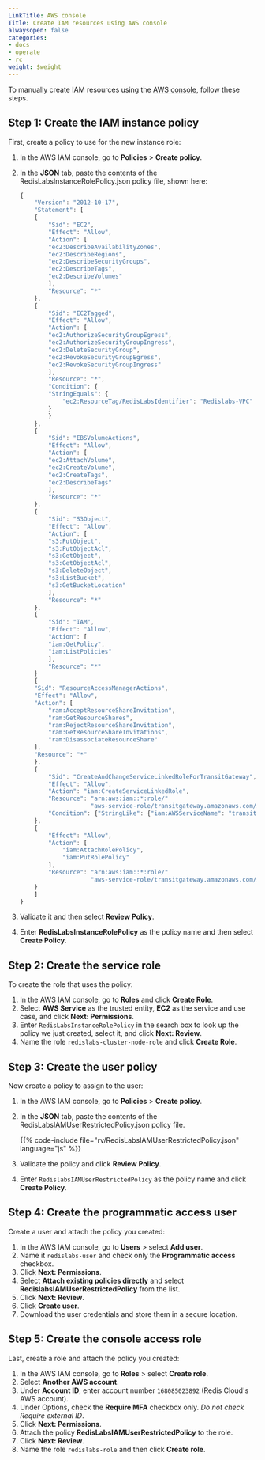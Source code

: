 ```yaml
---
LinkTitle: AWS console
Title: Create IAM resources using AWS console
alwaysopen: false
categories:
- docs
- operate
- rc
weight: $weight
---
```

To manually create IAM resources using the [AWS console](https://console.aws.amazon.com/), follow these steps.

## Step 1: Create the IAM instance policy

First, create a policy to use for the new instance role:

<!-- {{< video "/images/rc/create-instance-role-policy.mp4" "Create an instance role policy" >}} -->

1. In the AWS IAM console, go to **Policies** > **Create policy**.
1. In the **JSON** tab, paste the contents of the RedisLabsInstanceRolePolicy.json policy file, shown here:

    ```js
    {
        "Version": "2012-10-17",
        "Statement": [
        {
            "Sid": "EC2",
            "Effect": "Allow",
            "Action": [
            "ec2:DescribeAvailabilityZones",
            "ec2:DescribeRegions",
            "ec2:DescribeSecurityGroups",
            "ec2:DescribeTags",
            "ec2:DescribeVolumes"
            ],
            "Resource": "*"
        },
        {
            "Sid": "EC2Tagged",
            "Effect": "Allow",
            "Action": [
            "ec2:AuthorizeSecurityGroupEgress",
            "ec2:AuthorizeSecurityGroupIngress",
            "ec2:DeleteSecurityGroup",
            "ec2:RevokeSecurityGroupEgress",
            "ec2:RevokeSecurityGroupIngress"
            ],
            "Resource": "*",
            "Condition": {
            "StringEquals": {
                "ec2:ResourceTag/RedisLabsIdentifier": "Redislabs-VPC"
            }
            }
        },
        {
            "Sid": "EBSVolumeActions",
            "Effect": "Allow",
            "Action": [
            "ec2:AttachVolume",
            "ec2:CreateVolume",
            "ec2:CreateTags",
            "ec2:DescribeTags"
            ],
            "Resource": "*"
        },
        {
            "Sid": "S3Object",
            "Effect": "Allow",
            "Action": [
            "s3:PutObject",
            "s3:PutObjectAcl",
            "s3:GetObject",
            "s3:GetObjectAcl",
            "s3:DeleteObject",
            "s3:ListBucket",
            "s3:GetBucketLocation"
            ],
            "Resource": "*"
        },
        {
            "Sid": "IAM",
            "Effect": "Allow",
            "Action": [
            "iam:GetPolicy",
            "iam:ListPolicies"
            ],
            "Resource": "*"
        }
        {
        "Sid": "ResourceAccessManagerActions",
        "Effect": "Allow",
        "Action": [
            "ram:AcceptResourceShareInvitation",
            "ram:GetResourceShares",
            "ram:RejectResourceShareInvitation",
            "ram:GetResourceShareInvitations",
            "ram:DisassociateResourceShare"
        ],
        "Resource": "*"
        },
        {
            "Sid": "CreateAndChangeServiceLinkedRoleForTransitGateway",
            "Effect": "Allow",
            "Action": "iam:CreateServiceLinkedRole",
            "Resource": "arn:aws:iam::*:role/"
                        "aws-service-role/transitgateway.amazonaws.com/AWSServiceRoleForVPCTransitGateway*",
            "Condition": {"StringLike": {"iam:AWSServiceName": "transitgateway.amazonaws.com"}}
        },
        {
            "Effect": "Allow",
            "Action": [
                "iam:AttachRolePolicy",
                "iam:PutRolePolicy"
            ],
            "Resource": "arn:aws:iam::*:role/"
                        "aws-service-role/transitgateway.amazonaws.com/AWSServiceRoleForVPCTransitGateway*"
        }
        ]
    }
    ```


1. Validate it and then select **Review Policy**.
1. Enter **RedisLabsInstanceRolePolicy** as the policy name and then select **Create Policy**.

## Step 2: Create the service role

To create the role that uses the policy:

<!-- {{< video "/images/rc/create-cluster-node-role.mp4" "Create a cluster node role" >}} -->

1. In the AWS IAM console, go to **Roles** and click **Create Role**.
1. Select **AWS Service** as the trusted entity, **EC2** as the service
    and use case, and click **Next: Permissions**.
1. Enter `RedisLabsInstanceRolePolicy` in the search box to look up the policy we just created,
    select it, and click **Next: Review**.
1. Name the role `redislabs-cluster-node-role` and click **Create Role**.

## Step 3: Create the user policy

Now create a policy to assign to the user:

<!-- {{< video "/images/rc/create-instance-user-policy.mp4" "Create an instance user policy" >}} -->

1. In the AWS IAM console, go to **Policies** > **Create policy**.
1. In the **JSON** tab, paste the contents of the RedisLabsIAMUserRestrictedPolicy.json policy file.

	{{% code-include file="rv/RedisLabsIAMUserRestrictedPolicy.json" language="js" %}}

1. Validate the policy and click **Review Policy**.
1. Enter `RedislabsIAMUserRestrictedPolicy` as the policy name and click **Create Policy**.

## Step 4: Create the programmatic access user

Create a user and attach the policy you created:

<!-- {{< video "/images/rc/create-programmatic-user.mp4" "Create programmatic user" >}} -->

1. In the AWS IAM console, go to **Users** > select **Add user**.
1. Name it `redislabs-user` and check only the **Programmatic access** checkbox.
1. Click **Next: Permissions**.
1. Select **Attach existing policies directly** and select
    **RedislabsIAMUserRestrictedPolicy** from the list.
1. Click **Next: Review**.
1. Click **Create user**.
1. Download the user credentials and store them in a secure location.

## Step 5: Create the console access role

Last, create a role and attach the policy you created:

<!-- {{< video "/images/rc/create-console-access-role.mp4" "Create console access user" >}} -->

1. In the AWS IAM console, go to **Roles** > select **Create role**.
1. Select **Another AWS account**.
1. Under **Account ID**, enter account number `168085023892` (Redis Cloud's AWS account).
1. Under Options, check the **Require MFA** checkbox only. *Do not check Require external ID*.
1. Click **Next: Permissions**.
1. Attach the policy **RedisLabsIAMUserRestrictedPolicy** to the role.
1. Click **Next: Review**.
1. Name the role `redislabs-role` and then click **Create role**.
